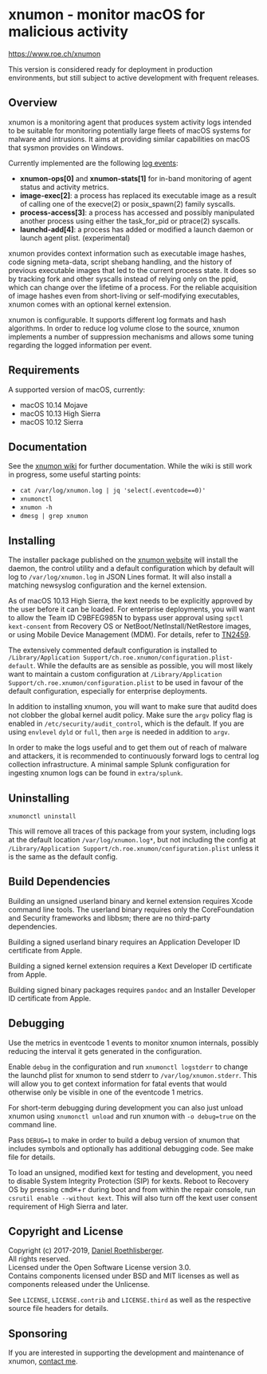 # xnumon - monitor macOS for malicious activity
https://www.roe.ch/xnumon

[//]: # (__BUILD_VERSION__)

This version is considered ready for deployment in production environments,
but still subject to active development with frequent releases.


## Overview

xnumon is a monitoring agent that produces system activity logs intended to be
suitable for monitoring potentially large fleets of macOS systems for malware
and intrusions.  It aims at providing similar capabilities on macOS that sysmon
provides on Windows.

Currently implemented are the following
[log events](https://github.com/droe/xnumon/wiki/Event-Schemata):

-   **xnumon-ops[0]** and **xnumon-stats[1]** for in-band monitoring of agent
    status and activity metrics.
-   **image-exec[2]**: a process has replaced its executable image as a result
    of calling one of the execve(2) or posix_spawn(2) family syscalls.
-   **process-access[3]**: a process has accessed and possibly manipulated
    another process using either the task_for_pid or ptrace(2) syscalls.
-   **launchd-add[4]**: a process has added or modified a launch daemon or
    launch agent plist. (experimental)

xnumon provides context information such as executable image hashes, code
signing meta-data, script shebang handling, and the history of previous
executable images that led to the current process state.  It does so by
tracking fork and other syscalls instead of relying only on the ppid, which
can change over the lifetime of a process.  For the reliable acquisition of
image hashes even from short-living or self-modifying executables, xnumon comes
with an optional kernel extension.

xnumon is configurable.  It supports different log formats and hash algorithms.
In order to reduce log volume close to the source, xnumon implements a number
of suppression mechanisms and allows some tuning regarding the logged
information per event.


## Requirements

A supported version of macOS, currently:

-   macOS 10.14 Mojave
-   macOS 10.13 High Sierra
-   macOS 10.12 Sierra


## Documentation

See the [xnumon wiki](https://github.com/droe/xnumon/wiki) for further
documentation.  While the wiki is still work in progress, some useful starting
points:

-   `cat /var/log/xnumon.log | jq 'select(.eventcode==0)'`
-   `xnumonctl`
-   `xnumon -h`
-   `dmesg | grep xnumon`


## Installing

The installer package published on the
[xnumon website](https://www.roe.ch/xnumon)
will install the daemon, the control utility and a default configuration which
by default will log to `/var/log/xnumon.log` in JSON Lines format.  It will
also install a matching newsyslog configuration and the kernel extension.

As of macOS 10.13 High Sierra, the kext needs to be explicitly approved by the
user before it can be loaded.  For enterprise deployments, you will want to
allow the Team ID C9BFEG985N to bypass user approval using `spctl kext-consent`
from Recovery OS or NetBoot/NetInstall/NetRestore images, or using Mobile
Device Management (MDM).  For details, refer to
[TN2459](https://developer.apple.com/library/archive/technotes/tn2459/).

The extensively commented default configuration is installed to
`/Library/Application Support/ch.roe.xnumon/configuration.plist-default`.
While the defaults are as sensible as possible, you will most likely want to
maintain a custom configuration at
`/Library/Application Support/ch.roe.xnumon/configuration.plist` to be used
in favour of the default configuration, especially for enterprise deployments.

In addition to installing xnumon, you will want to make sure that auditd does
not clobber the global kernel audit policy.  Make sure the `argv` policy flag
is enabled in `/etc/security/audit_control`, which is the default.  If you are
using `envlevel` `dyld` or `full`, then `arge` is needed in addition to `argv`.

In order to make the logs useful and to get them out of reach of malware and
attackers, it is recommended to continuously forward logs to central log
collection infrastructure.  A minimal sample Splunk configuration for ingesting
xnumon logs can be found in `extra/splunk`.


## Uninstalling

~~~
xnumonctl uninstall
~~~

This will remove all traces of this package from your system, including logs
at the default location `/var/log/xnumon.log*`, but not including the config
at `/Library/Application Support/ch.roe.xnumon/configuration.plist` unless it
is the same as the default config.


## Build Dependencies

Building an unsigned userland binary and kernel extension requires Xcode
command line tools.  The userland binary requires only the CoreFoundation and
Security frameworks and libbsm; there are no third-party dependencies.

Building a signed userland binary requires an Application Developer ID
certificate from Apple.

Building a signed kernel extension requires a Kext Developer ID certificate
from Apple.

Building signed binary packages requires `pandoc` and an Installer Developer ID
certificate from Apple.


## Debugging

Use the metrics in eventcode 1 events to monitor xnumon internals, possibly
reducing the interval it gets generated in the configuration.

Enable `debug` in the configuration and run `xnumonctl logstderr` to change
the launchd plist for xnumon to send stderr to `/var/log/xnumon.stderr`.
This will allow you to get context information for fatal events that would
otherwise only be visible in one of the eventcode 1 metrics.

For short-term debugging during development you can also just unload xnumon
using `xnumonctl unload` and run xnumon with `-o debug=true` on the command
line.

Pass `DEBUG=1` to make in order to build a debug version of xnumon that
includes symbols and optionally has additional debugging code.  See make file
for details.

To load an unsigned, modified kext for testing and development, you need to
disable System Integrity Protection (SIP) for kexts.  Reboot to Recovery OS by
pressing <kbd>cmd⌘</kbd>+<kbd>r</kbd> during boot and from within the repair
console, run `csrutil enable --without kext`.  This will also turn off the kext
user consent requirement of High Sierra and later.


## Copyright and License

Copyright (c) 2017-2019, [Daniel Roethlisberger](//daniel.roe.ch/).  
All rights reserved.  
Licensed under the Open Software License version 3.0.  
Contains components licensed under BSD and MIT licenses as well as components
released under the Unlicense.

See `LICENSE`, `LICENSE.contrib` and `LICENSE.third` as well as the respective
source file headers for details.


## Sponsoring

If you are interested in supporting the development and maintenance of xnumon,
[contact me](mailto:daniel@roe.ch).
